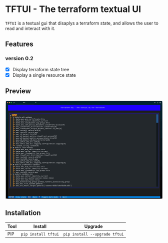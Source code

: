 # TFTUI - The terraform textual UI
`TFTUI` is a textual gui that disaplys a terraform state, and allows the user to read and interact with it.

## Features
### version 0.2
- [x] Display terraform state tree
- [x] Display a single resource state

## Preview

![](https://github.com/idoavrah/terraform-tui/raw/main/preview/preview.gif "preview")

## Installation

| Tool            | Install             | Upgrade                       |
|-----------------| ------------------- | ----------------------------- |
| PIP             | `pip install tftui` | `pip install --upgrade tftui` |

